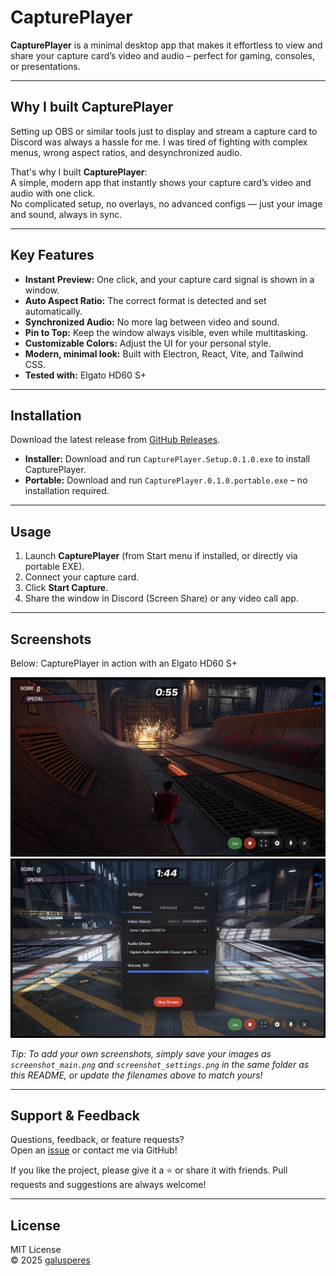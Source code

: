 # CapturePlayer

**CapturePlayer** is a minimal desktop app that makes it effortless to view and share your capture card’s video and audio – perfect for gaming, consoles, or presentations.

---

## Why I built CapturePlayer

Setting up OBS or similar tools just to display and stream a capture card to Discord was always a hassle for me. I was tired of fighting with complex menus, wrong aspect ratios, and desynchronized audio.

That's why I built **CapturePlayer**:  
A simple, modern app that instantly shows your capture card’s video and audio with one click.  
No complicated setup, no overlays, no advanced configs — just your image and sound, always in sync.

---

## Key Features

- **Instant Preview:** One click, and your capture card signal is shown in a window.
- **Auto Aspect Ratio:** The correct format is detected and set automatically.
- **Synchronized Audio:** No more lag between video and sound.
- **Pin to Top:** Keep the window always visible, even while multitasking.
- **Customizable Colors:** Adjust the UI for your personal style.
- **Modern, minimal look:** Built with Electron, React, Vite, and Tailwind CSS.
- **Tested with:** Elgato HD60 S+

---

## Installation

Download the latest release from [GitHub Releases](https://github.com/galusperes/CapturePlayer/releases/latest).

- **Installer:** Download and run `CapturePlayer.Setup.0.1.0.exe` to install CapturePlayer.
- **Portable:** Download and run `CapturePlayer.0.1.0.portable.exe` – no installation required.

---

## Usage

1. Launch **CapturePlayer** (from Start menu if installed, or directly via portable EXE).
2. Connect your capture card.
3. Click **Start Capture**.
4. Share the window in Discord (Screen Share) or any video call app.

---

## Screenshots

Below: CapturePlayer in action with an Elgato HD60 S+

![Main Window Example](./screenshot_main.png)
![Settings Modal Example](./screenshot_settings.png)

*Tip: To add your own screenshots, simply save your images as `screenshot_main.png` and `screenshot_settings.png` in the same folder as this README, or update the filenames above to match yours!*

---

## Support & Feedback

Questions, feedback, or feature requests?  
Open an [issue](https://github.com/galusperes/CapturePlayer/issues) or contact me via GitHub!

If you like the project, please give it a ⭐️ or share it with friends. Pull requests and suggestions are always welcome!

---

## License

MIT License  
© 2025 [galusperes](https://github.com/galusperes)